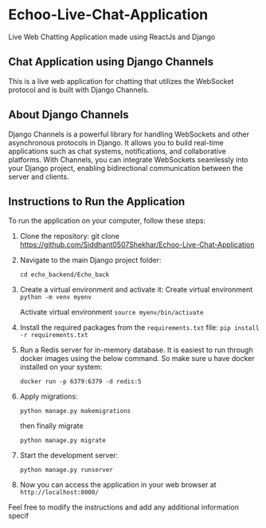 # Echoo-Live-Chat-Application
Live Web Chatting Application made using ReactJs and Django

## Chat Application using Django Channels

This is a live web application for chatting that utilizes the WebSocket protocol and is built with Django Channels.

## About Django Channels

Django Channels is a powerful library for handling WebSockets and other asynchronous protocols in Django. It allows you to build real-time applications such as chat systems, notifications, and collaborative platforms. With Channels, you can integrate WebSockets seamlessly into your Django project, enabling bidirectional communication between the server and clients.

## Instructions to Run the Application

To run the application on your computer, follow these steps:

1. Clone the repository:
git clone <https://github.com/Siddhant0507Shekhar/Echoo-Live-Chat-Application>



2. Navigate to the main Django project folder:
   ```
   cd echo_backend/Echo_back
   ```

3. Create a virtual environment and activate it:
      Create virtual environment
       ```
        python -m venv myenv
        ```

      Activate virtual environment
       ```
       source myenv/bin/activate
       ```

4. Install the required packages from the `requirements.txt` file:
       ```
       pip install -r requirements.txt
       ```

5. Run a Redis server for in-memory database. It is easiest to run through docker images using the below command. So make sure u have docker installed on your system:
      ```
      docker run -p 6379:6379 -d redis:5
      ```

6. Apply migrations:
      ```
      python manage.py makemigrations
      ```
      then finally migrate
      ```
      python manage.py migrate
      ```

7. Start the development server:
      ```
      python manage.py runserver
      ```

8. Now you can access the application in your web browser at `http://localhost:8000/`


Feel free to modify the instructions and add any additional information specif
